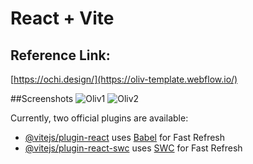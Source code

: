 # React + Vite

## Reference Link:
[https://ochi.design/](https://oliv-template.webflow.io/)

##Screenshots
![Oliv1](https://github.com/Akshay5651/GSAP-Website/assets/39129814/3e979b5f-4557-4453-bc19-c2a03b1f6412)
![Oliv2](https://github.com/Akshay5651/GSAP-Website/assets/39129814/97fa2fa3-0508-4a94-9b1c-17ee0a896e50)


Currently, two official plugins are available:

- [@vitejs/plugin-react](https://github.com/vitejs/vite-plugin-react/blob/main/packages/plugin-react/README.md) uses [Babel](https://babeljs.io/) for Fast Refresh
- [@vitejs/plugin-react-swc](https://github.com/vitejs/vite-plugin-react-swc) uses [SWC](https://swc.rs/) for Fast Refresh
